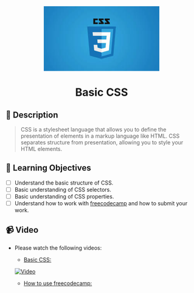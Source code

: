 <div align="center">
    <img src="../images/css.jpg" alt="Logo" height="170" align="center">
    <h1 align="center">Basic CSS</h1>
</div>

## 📝 Description
> CSS is a stylesheet language that allows you to define the presentation of elements in a markup language like HTML. CSS separates structure from presentation, allowing you to style your HTML elements.

## 🎯 Learning Objectives
- [ ] Understand the basic structure of CSS.
- [ ] Basic understanding of CSS selectors.
- [ ] Basic understanding of CSS properties.
- [ ] Understand how to work with [freecodecamp](freecodecamp.org) and how to submit your work.

## 📹 Video

- Please watch the following videos:
    - <a href="https://www.youtube.com/watch?v=OEV8gMkCHXQ" target="_blank">Basic CSS:</a>

    [![Video](https://img.youtube.com/vi/OEV8gMkCHXQ/0.jpg)](https://www.youtube.com/watch?v=OEV8gMkCHXQ)

    - <a href="https://www.youtube.com/watch?v=9DCpQG1KVGk" target="_blank">How to use freecodecamp:</a>


